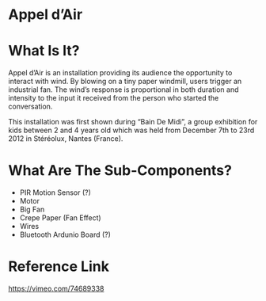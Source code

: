 # Appel d’Air

# What Is It?
Appel d’Air is an installation providing its audience the opportunity to interact with wind.
By blowing on a tiny paper windmill, users trigger an industrial fan. The wind’s response is proportional in both duration and intensity to the input it received from the person who started the conversation.

This installation was first shown during “Bain De Midi”, a group exhibition for kids between 2 and 4 years old which was held from December 7th to 23rd 2012 in Stéréolux, Nantes (France).


# What Are The Sub-Components?
- PIR Motion Sensor (?) 
- Motor
- Big Fan
- Crepe Paper (Fan Effect) 
- Wires
- Bluetooth Ardunio Board (?)



# Reference Link
https://vimeo.com/74689338
